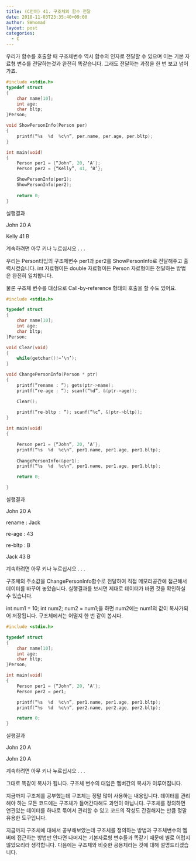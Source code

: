 ```yaml
---
title: (C언어) 41. 구조체의 함수 전달
date: 2018-11-03T23:35:40+09:00
author: SWnomad
layout: post
categories:
  - C
---
```


우리가 함수를 호출할 때 구조체변수 역시 함수의 인자로 전달할 수 있으며 이는 기본 자료형 변수를 전달하는것과 완전히 똑같습니다. 그래도 전달하는 과정을 한 번 보고 넘어가죠.

~~~ c
#include <stdio.h>
typedef struct
{
	char name[10];
	int age;
	char bltp;
}Person;

void ShowPersonInfo(Person per)
{
	printf(“%s  %d  %c\n”, per.name, per.age, per.bltp);
}

int main(void)
{
	Person per1 = {“John”, 20, ‘A’};
	Person per2 = {“Kelly”, 41, ‘B’};

	ShowPersonInfo(per1);
	ShowPersonInfo(per2);
	
	return 0;
}
~~~

실행결과

John  20  A

Kelly  41  B

계속하려면 아무 키나 누르십시오 . . .

우리는 Person타입의 구조체변수 per1과 per2를 ShowPersonInfo로 전달해주고 출력시켰습니다. int 자료형이든 double 자료형이든 Person 자료형이든 전달하는 방법은 완전히 일치합니다.

물론 구조체 변수를 대상으로 Call-by-reference 형태의 호출을 할 수도 있어요.

~~~ c
#include <stdio.h>

typedef struct
{
	char name[10];
	int age;
	char bltp;
}Person;

void Clear(void)
{
	while(getchar()!=’\n’);
}

void ChangePersonInfo(Person * ptr)
{
	printf(“rename : “); gets(ptr->name);
	printf(“re-age : “); scanf(“%d”, &(ptr->age));

	Clear();
	
	printf(“re-bltp : “); scanf(“%c”, &(ptr->bltp));
}

int main(void)
{

	Person per1 = {“John”, 20, ‘A’};
	printf(“%s  %d  %c\n”, per1.name, per1.age, per1.bltp);
	
	ChangePersonInfo(&per1);
	printf(“%s  %d  %c\n”, per1.name, per1.age, per1.bltp);

	return 0;

}
~~~

실행결과

John  20  A

rename : Jack

re-age : 43

re-bltp : B

Jack  43  B

계속하려면 아무 키나 누르십시오 . . .

구조체의 주소값을 ChangePersonInfo함수로 전달하여 직접 메모리공간에 접근해서 데이터를 바꾸어 놓았습니다. 실행결과를 보시면 제대로 데이터가 바뀐 것을 확인하실 수 있습니다.

int num1 = 10; int num2; num2 = num1;을 하면 num2에는 num1의 값이 복사가되어 저장됩니다. 구조체에서는 어떨지 한 번 같이 봅시다.

~~~ c
#include <stdio.h>

typedef struct
{
	char name[10];
	int age;
	char bltp;
}Person;

int main(void)
{
	Person per1 = {“John”, 20, ‘A’};
	Person per2 = per1;

	printf(“%s  %d  %c\n”, per1.name, per1.age, per1.bltp);
	printf(“%s  %d  %c\n”, per2.name, per2.age, per2.bltp);

	return 0;
}
~~~

실행결과

John  20  A

John  20  A

계속하려면 아무 키나 누르십시오 . . .

그대로 똑같이 복사가 됩니다. 구조체 변수의 대입은 멤버간의 복사가 이루어집니다.

지금까지 구조체를 공부했는데 구조체는 정말 많이 사용하는 내용입니다. 데이터를 관리해야 하는 모든 코드에는 구조체가 들어간다해도 과언이 아닙니다. 구조체를 정의하면 연관있는 데이터를 하나로 묶어서 관리할 수 있고 코드의 작성도 간결해지는 만큼 정말 유용한 도구입니다.

지금까지 구조체에 대해서 공부해보았는데 구조체를 정의하는 방법과 구조체변수의 멤버에 접근하는 방법만 안다면 나머지는 기본자료형 변수들과 똑같기 때문에 별로 어렵지 않았으리라 생각합니다. 다음에는 구조체와 비슷한 공용체라는 것에 대해 설명드리겠습니다.
